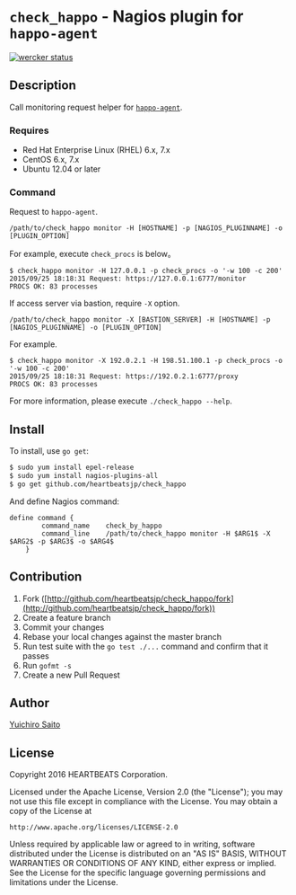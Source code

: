# `check_happo` - Nagios plugin for `happo-agent`

[![wercker status](https://app.wercker.com/status/29388c3fe43b1bb6cfb75b828a70f104/s/ "wercker status")](https://app.wercker.com/project/byKey/29388c3fe43b1bb6cfb75b828a70f104)

## Description

Call monitoring request helper for [`happo-agent`](https://github.com/heartbeatsjp/happo-agent).

### Requires

- Red Hat Enterprise Linux (RHEL) 6.x, 7.x
- CentOS 6.x, 7.x
- Ubuntu 12.04 or later

### Command

Request to `happo-agent`.

```
/path/to/check_happo monitor -H [HOSTNAME] -p [NAGIOS_PLUGINNAME] -o [PLUGIN_OPTION]
```

For example, execute `check_procs` is below。

```
$ check_happo monitor -H 127.0.0.1 -p check_procs -o '-w 100 -c 200'
2015/09/25 18:18:31 Request: https://127.0.0.1:6777/monitor
PROCS OK: 83 processes
```

If access server via bastion, require `-X` option.

```
/path/to/check_happo monitor -X [BASTION_SERVER] -H [HOSTNAME] -p [NAGIOS_PLUGINNAME] -o [PLUGIN_OPTION]
```

For example.

```
$ check_happo monitor -X 192.0.2.1 -H 198.51.100.1 -p check_procs -o '-w 100 -c 200'
2015/09/25 18:18:31 Request: https://192.0.2.1:6777/proxy
PROCS OK: 83 processes
```

For more information, please execute `./check_happo --help`.


## Install

To install, use `go get`:

```bash
$ sudo yum install epel-release
$ sudo yum install nagios-plugins-all
$ go get github.com/heartbeatsjp/check_happo
```

And define Nagios command:

```
define command {
        command_name    check_by_happo
        command_line    /path/to/check_happo monitor -H $ARG1$ -X $ARG2$ -p $ARG3$ -o $ARG4$
    }
```


## Contribution

1. Fork ([http://github.com/heartbeatsjp/check_happo/fork](http://github.com/heartbeatsjp/check_happo/fork))
1. Create a feature branch
1. Commit your changes
1. Rebase your local changes against the master branch
1. Run test suite with the `go test ./...` command and confirm that it passes
1. Run `gofmt -s`
1. Create a new Pull Request


## Author

[Yuichiro Saito](https://github.com/koemu)

## License

Copyright 2016 HEARTBEATS Corporation.

Licensed under the Apache License, Version 2.0 (the "License"); you may not use this file except in compliance with the License. You may obtain a copy of the License at

    http://www.apache.org/licenses/LICENSE-2.0

Unless required by applicable law or agreed to in writing, software distributed under the License is distributed on an "AS IS" BASIS, WITHOUT WARRANTIES OR CONDITIONS OF ANY KIND, either express or implied. See the License for the specific language governing permissions and limitations under the License.

